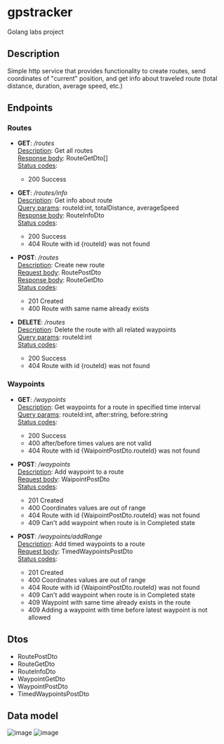 # gpstracker
Golang labs project

## Description
Simple http service that provides functionality to create routes, send coordinates of "current" position, and get info about traveled route (total distance, duration, average speed, etc.)

## Endpoints
### Routes
- **GET**: */routes* <br>
  <ins>Description</ins>: Get all routes<br>
  <ins>Response body</ins>: RouteGetDto[]<br>
  <ins>Status codes</ins>: <br>
    + 200 Success <br>
    
 - **GET**: */routes/info* <br>
  <ins>Description</ins>: Get info about route<br>
  <ins>Query params</ins>: routeId:int, totalDistance, averageSpeed  <br>
  <ins>Response body</ins>: RouteInfoDto<br>
  <ins>Status codes</ins>: <br>
    + 200 Success <br>
    + 404 Route with id {routeId} was not found <br>
    
- **POST**: */routes* <br>
  <ins>Description</ins>: Create new route <br>
  <ins>Request body</ins>: RoutePostDto<br>
  <ins>Response body</ins>: RouteGetDto<br>
  <ins>Status codes</ins>: <br>
    + 201 Created <br>
    + 400 Route with same name already exists <br>
    
- **DELETE**: */routes* <br>
  <ins>Description</ins>: Delete the route with all related waypoints <br>
  <ins>Query params</ins>: routeId:int <br>
  <ins>Status codes</ins>: <br>
    + 200 Success <br>
    + 404 Route with id {routeId} was not found <br>
    
### Waypoints
  - **GET**: */waypoints* <br>
  <ins>Description</ins>: Get waypoints for a route in specified time interval <br>
  <ins>Query params</ins>: routeId:int, after:string, before:string  <br>
  <ins>Status codes</ins>: <br>
    + 200 Success <br>
    + 400 after/before times values are not valid <br>
    + 404 Route with id {WaipointPostDto.routeId} was not found <br>

  - **POST**: */waypoints* <br>
  <ins>Description</ins>: Add waypoint to a route <br>
  <ins>Request body</ins>: WaipointPostDto <br>
  <ins>Status codes</ins>: <br>
    + 201 Created <br>
    + 400 Coordinates values are out of range <br>
    + 404 Route with id {WaipointPostDto.routeId} was not found <br>
    + 409 Can't add waypoint when route is in Completed state <br>
    
  - **POST**: */waypoints/addRange* <br>
  <ins>Description</ins>: Add timed waypoints to a route <br>
  <ins>Request body</ins>: TimedWaypointsPostDto <br>
  <ins>Status codes</ins>: <br>
    + 201 Created <br>
    + 400 Coordinates values are out of range <br>
    + 404 Route with id {WaipointPostDto.routeId} was not found <br>
    + 409 Can't add waypoint when route is in Completed state <br>
    + 409 Waypoint with same time already exists in the route <br>
    + 409 Adding a waypoint with time before latest waypoint is not allowed<br>

## Dtos
- RoutePostDto
- RouteGetDto
- RouteInfoDto
- WaypointGetDto
- WaypointPostDto
- TimedWaypointsPostDto

## Data model
![image](https://user-images.githubusercontent.com/59698344/217930179-144b1649-307b-4212-9a71-88e44863f8e4.png)
![image](https://user-images.githubusercontent.com/59698344/217930254-5eddd87e-176c-431b-8135-6c76e12e2a6e.png)

